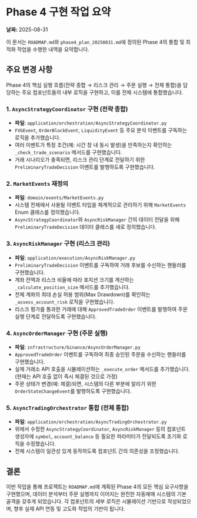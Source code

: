 # Phase 4 구현 작업 요약

**날짜:** 2025-08-31

이 문서는 `ROADMAP.md`와 `phase4_plan_20250831.md`에 정의된 Phase 4의 통합 및 최적화 작업을 수행한 내역을 요약합니다.

## 주요 변경 사항

Phase 4의 핵심 실행 흐름(전략 종합 → 리스크 관리 → 주문 실행 → 전체 통합)을 담당하는 주요 컴포넌트들의 내부 로직을 구현하고, 이를 전체 시스템에 통합했습니다.

### 1. `AsyncStrategyCoordinator` 구현 (전략 종합)
- **파일**: `application/orchestration/AsyncStrategyCoordinator.py`
- `FVGEvent`, `OrderBlockEvent`, `LiquidityEvent` 등 주요 분석 이벤트를 구독하는 로직을 추가했습니다.
- 여러 이벤트가 특정 조건(예: 시간 창 내 동시 발생)을 만족하는지 확인하는 `_check_trade_scenario` 메서드를 구현했습니다.
- 거래 시나리오가 충족되면, 리스크 관리 단계로 전달하기 위한 `PreliminaryTradeDecision` 이벤트를 발행하도록 구현했습니다.

### 2. `MarketEvents` 재정의
- **파일**: `domain/events/MarketEvents.py`
- 시스템 전체에서 사용될 이벤트 타입을 체계적으로 관리하기 위해 `MarketEvents` Enum 클래스를 정의했습니다.
- `AsyncStrategyCoordinator`와 `AsyncRiskManager` 간의 데이터 전달을 위해 `PreliminaryTradeDecision` 데이터 클래스를 새로 정의했습니다.

### 3. `AsyncRiskManager` 구현 (리스크 관리)
- **파일**: `application/execution/AsyncRiskManager.py`
- `PreliminaryTradeDecision` 이벤트를 구독하여 거래 후보를 수신하는 핸들러를 구현했습니다.
- 계좌 잔액과 리스크 비율에 따라 포지션 크기를 계산하는 `_calculate_position_size` 메서드를 추가했습니다.
- 전체 계좌의 최대 손실 허용 범위(Max Drawdown)를 확인하는 `_assess_account_risk` 로직을 구현했습니다.
- 리스크 평가를 통과한 거래에 대해 `ApprovedTradeOrder` 이벤트를 발행하여 주문 실행 단계로 전달하도록 구현했습니다.

### 4. `AsyncOrderManager` 구현 (주문 실행)
- **파일**: `infrastructure/binance/AsyncOrderManager.py`
- `ApprovedTradeOrder` 이벤트를 구독하여 최종 승인된 주문을 수신하는 핸들러를 구현했습니다.
- 실제 거래소 API 호출을 시뮬레이션하는 `_execute_order` 메서드를 추가했습니다. (현재는 API 호출 없이 즉시 체결된 것으로 가정)
- 주문 상태가 변경(예: 체결)되면, 시스템의 다른 부분에 알리기 위한 `OrderStateChangeEvent`를 발행하도록 구현했습니다.

### 5. `AsyncTradingOrchestrator` 통합 (전체 통합)
- **파일**: `application/orchestration/AsyncTradingOrchestrator.py`
- 위에서 수정한 `AsyncStrategyCoordinator`, `AsyncRiskManager` 등의 컴포넌트 생성자에 `symbol`, `account_balance` 등 필요한 파라미터가 전달되도록 초기화 로직을 수정했습니다.
- 전체 시스템이 일관성 있게 동작하도록 컴포넌트 간의 의존성을 조정했습니다.

## 결론

이번 작업을 통해 프로젝트는 `ROADMAP.md`에 계획된 Phase 4의 모든 핵심 요구사항을 구현했으며, 데이터 분석부터 주문 실행까지 이어지는 완전한 자동매매 시스템의 기본 골격을 갖추게 되었습니다. 각 컴포넌트의 세부 로직은 시뮬레이션 기반으로 작성되었으며, 향후 실제 API 연동 및 고도화 작업의 기반이 됩니다.
